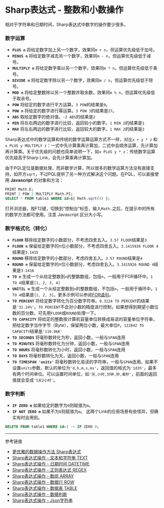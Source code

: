 # Sharp表达式 - 整数和小数操作
相对于字符串和日期时间，Sharp表达式中数字的操作要少很多。
### 数字运算
* **`PLUS n`** 将给定数字加上另一个数字，效果同`m + n`，但运算优先级低于加号。
* **`MINUS n`** 将给定数字减去另一个数字，效果同`m - n`，但运算优先级低于减号。
* **`MULTIPLY n`** 将给定数字乘以另一个数字，效果同`m * n`，但运算优先级低于乘号。
* **`DIVIDE n`** 将给定数字除以另一个数字，效果同`m / n`，但运算优先级低于除号。
* **`MOD n`** 将给定整数除以另一个整数并取余数，效果同`m % n`，但运算优先级低于取余号。
* **`POW`** 将给定的数字进行平方运算。`3 POW`的结果是`9`。
* **`POW n`** 将给定的数字进行幂运算。`3 POW 3`的结果是`27`。
* **`ABS`** 取给定数字的绝对值。`-2 ABS`的结果是`2`
* **`MIN`** 将左右两边的数字进行比较，返回较小的数字。`1 MIN 2`的结果是`1`
* **`MAX`** 将左右两边的数字进行比较，返回较大的数字。`1 MAX 2`的结果是`2`

Sharp表达式中的数学运算和传统的数字运算运算方式不一样，对比`x + y * z` 和 `x PLUS y MULTIPLY z`：一式中先计算乘再计算加，二式中会顺序运算，先计算加再计算乘。关于优先级的问题也简单说明一下，如`x PLUS y * z`：传统数学运算优先级高于Sharp Link，会先计算乘再计算加。

由于PQL定位是数据处理，而非数学计算，所以很多的数学运算方法没有直接支持，如开方`sqrt`，不过PQL提供了另一种方式解决这个问题。在PQL，可以直接使用 **Javascript** 的对象和方法：
```sql
PRINT Math.E;
PRINT 2 POW 2 MULTIPLY Math.PI;
SELECT * FROM table1 WHERE id=${ Math.sqrt(4) };
```
打开浏览器，按F12键，切换到“控制台”标签，输入`Math.`之后，在提示中的所有的数学方法都可使用。注意 Javascript 区分大小写。


### 数字格式化（转化）
* **`FLOOR`** 移除给定数字的小数部分，不考虑四舍五入。`3.57 FLOOR`结果是`3`
* **`FLOOR n`** 保留给定数字的n位小数部分，不考虑四舍五入。`3.1415926 FLOOR 4`结果是`3.1415`
* **`ROUND`** 移除给定数字的小数部分，考虑四舍五入。`3.57 ROUND`结果是`4`
* **`ROUND n`** 保留给定数字的n位小数部分，考虑四舍五入。`3.1415926 ROUND 4`结果是`3.1416`
* **`TO n`** 生成一个从给定整数到`n`的整数数组，包括`n`，一般用于FOR循环中。`1 TO 4`结果是`[1, 2, 3, 4]`
* **`UNITIL n`** 生成一个从给定整数到`n`的整数数组，不包括`n`，一般用于循环中。`1 TO 4`结果是`[1, 2, 3]`。更多示例可以参阅[FOR语句](/pql/for.md)。
* **`TO PERCENT`** 将给定数字转化为百分数字符串。`0.3124 TO PERCENT`的结果是`'31.24%'`。`TO PERCENT`不会对小数的精度进行控制，如果想得到期望小数位数的百分数，可先用`FLOOR`或`ROUND`处理一下。
* **`TO CAPACITY`** 将给定的整数按计算机容量单位转换成易读的容量单位字符串，把给定数字当作字节（Byte），保留两位小数，最大单位`P`。`122842 TO CAPACITY`结果是`'119.96K'`
* **`TO SECONDS`** 将毫秒数转化为秒，返回小数，一般与`SPAN`连用
* **`TO MINUTES`** 将毫秒数转化为分钟，返回小数，一般与`SPAN`连用
* **`TO HOURS`** 将毫秒数转化为小时，返回小数，一般与`SPAN`连用
* **`TO DAYS`** 将毫秒数转化为天，返回小数，一般与`SPAN`连用
* **`TO TIMESPAN 'units'`** 将毫秒数转化易读的字符串，一般与`SPAN`连用。如果不设置`units`参数，默认的单位为`'d,h,m,s,ms'`，返回值的格式为`'1d2h'`，最多有两个时间单位。可以设置时间单位，如`'天,小时,分钟,秒,毫秒'`，前面的返回值就会变成`'1天2小时'`。

### 数字判断
* **`IF ZERO m`** 如果给定的数字为`0`则赋值为`m`。
* **`IF NOT ZERO m`**  如果不为`0`则赋值为`m`。
这两个Link的应用场景有些怪异，但确实有时会用到。
```sql
DELETE FROM table1 WHERE id=1 -> IF ZERO 0;
```

---
参考链接
* [更优雅的数据操作方法 Sharp表达式](/pql/sharp.md)
* [Sharp表达式操作 - 文本和字符串 TEXT](/pql/sharp-text.md)
* [Sharp表达式操作 - 日期时间 DATETIME](/pql/sharp-datetime.md)
* [Sharp表达式操作 - 正则表达式 REGEX](/pql/sharp-regex.md)
* [Sharp表达式操作 - 数组 ARRAY](/pql/sharp-array.md)
* [Sharp表达式操作 - 数据行 ROW](/pql/sharp-row.md)
* [Sharp表达式操作 - 数据表 TABLE](/pql/sharp-table.md)
* [Sharp表达式操作 - 数据判断](/pql/sharp-if.md)
* [Sharp表达式操作 - Json字符串](/pql/sharp-json.md)
